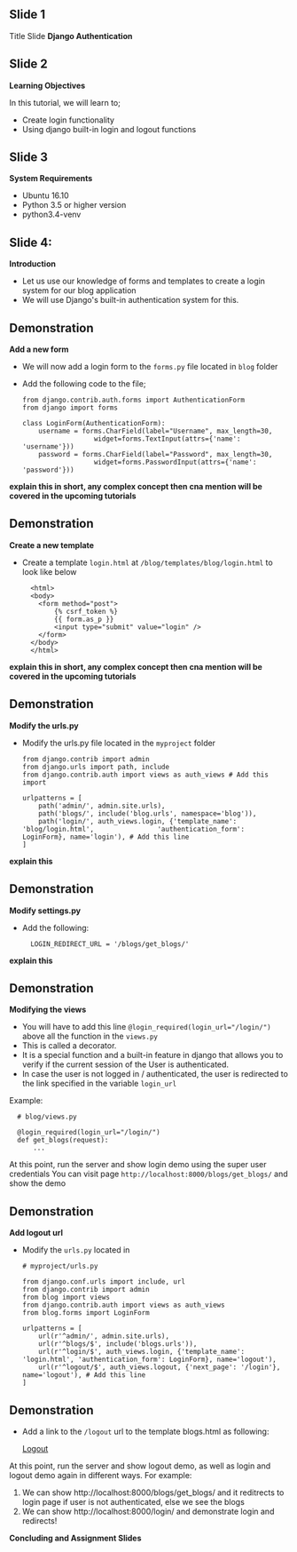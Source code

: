 Slide 1
------------
Title Slide
**Django Authentication**

Slide 2
--------------

**Learning Objectives**

In this tutorial, we will learn to;
  - Create login functionality
  - Using django built-in login and logout functions

Slide 3
---------------

**System Requirements**
  - Ubuntu 16.10
  - Python 3.5 or higher version
  - python3.4-venv

Slide 4:
----------------

**Introduction**

- Let us use our knowledge of forms and templates to create a login system for our blog application
- We will use Django's built-in authentication system for this.

Demonstration
------------------

**Add a new form**

- We will now add a login form to the ```forms.py``` file located in ```blog``` folder
- Add the following code to the file;

      from django.contrib.auth.forms import AuthenticationForm 
      from django import forms

      class LoginForm(AuthenticationForm):
          username = forms.CharField(label="Username", max_length=30, 
                        widget=forms.TextInput(attrs={'name': 'username'}))
          password = forms.CharField(label="Password", max_length=30, 
                        widget=forms.PasswordInput(attrs={'name': 'password'}))

**explain this in short, any complex concept then cna mention will be covered in the upcoming tutorials**

Demonstration
------------------

**Create a new template**

- Create a template ```login.html``` at ```/blog/templates/blog/login.html``` to look like below

        <html>
        <body>
          <form method="post">
              {% csrf_token %}
              {{ form.as_p }}
              <input type="submit" value="login" />
          </form>
        </body>
        </html>

**explain this in short, any complex concept then cna mention will be covered in the upcoming tutorials**

Demonstration
----------------

**Modify the urls.py**

- Modify the urls.py file located in the ```myproject``` folder


      from django.contrib import admin
      from django.urls import path, include
      from django.contrib.auth import views as auth_views # Add this import

      urlpatterns = [
          path('admin/', admin.site.urls),
          path('blogs/', include('blog.urls', namespace='blog')),
          path('login/', auth_views.login, {'template_name': 'blog/login.html',                'authentication_form': LoginForm}, name='login'), # Add this line
      ]

**explain this**

Demonstration
--------------------

**Modify settings.py**

- Add the following:

        LOGIN_REDIRECT_URL = '/blogs/get_blogs/'

**explain this**

Demonstration
--------------------

**Modifying the views**

- You will have to add this line ```@login_required(login_url="/login/")``` above all the function in the ```views.py```
- This is called a decorator.
- It is a special function and a built-in feature in django that allows you to verify if the current session of the User is authenticated.
- In case the user is not logged in / authenticated, the user is redirected to the link specified in the variable ```login_url```

Example:

      # blog/views.py

      @login_required(login_url="/login/")
      def get_blogs(request):
          ...


At this point, run the server and show login demo using the super user credentials
You can visit page ```http://localhost:8000/blogs/get_blogs/``` and show the demo


Demonstration
---------------------

**Add logout url**

- Modify the ```urls.py``` located in 

      # myproject/urls.py

      from django.conf.urls import include, url
      from django.contrib import admin
      from blog import views
      from django.contrib.auth import views as auth_views
      from blog.forms import LoginForm

      urlpatterns = [
          url(r'^admin/', admin.site.urls),
          url(r'^blogs/$', include('blogs.urls')),
          url(r'^login/$', auth_views.login, {'template_name': 'login.html', 'authentication_form': LoginForm}, name='logout'),
          url(r'^logout/$', auth_views.logout, {'next_page': '/login'}, name='logout'), # Add this line
      ]
      
Demonstration
---------------------

- Add a link to the ```/logout``` url to the template blogs.html as following:

    <p><a href="{% url 'logout' %}">Logout</a></p>

At this point, run the server and show logout demo, as well as login and logout demo again in different ways.
For example:
1. We can show http://localhost:8000/blogs/get_blogs/ and it reditrects to login page if user is not authenticated, else we see the blogs
2. We can show http://localhost:8000/login/ and demonstrate login and redirects!

**Concluding and Assignment Slides**

